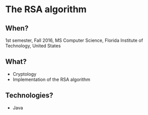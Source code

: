 # The RSA algorithm

## When?
1st semester, Fall 2016, MS Computer Science, Florida Institute of Technology, United States

## What?
- Cryptology
- Implementation of the RSA algorithm

## Technologies?
- Java
